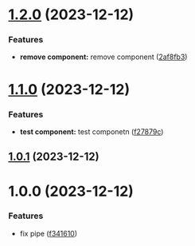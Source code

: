 # [1.2.0](https://github.com/danillotorresdev/learning-tutor-apps/compare/v1.1.0...v1.2.0) (2023-12-12)


### Features

* **remove component:** remove component ([2af8fb3](https://github.com/danillotorresdev/learning-tutor-apps/commit/2af8fb32840a9b8c437a32fe4079b6f122b5b3b8))

# [1.1.0](https://github.com/danillotorresdev/learning-tutor-apps/compare/v1.0.1...v1.1.0) (2023-12-12)


### Features

* **test component:** test componetn ([f27879c](https://github.com/danillotorresdev/learning-tutor-apps/commit/f27879c2998d1376d6915dcf8dc496ee803830e1))

## [1.0.1](https://github.com/danillotorresdev/learning-tutor-apps/compare/v1.0.0...v1.0.1) (2023-12-12)

# 1.0.0 (2023-12-12)


### Features

* fix pipe ([f341610](https://github.com/danillotorresdev/learning-tutor-apps/commit/f34161031dff744b9b4b2c5e48243f240a725443))
